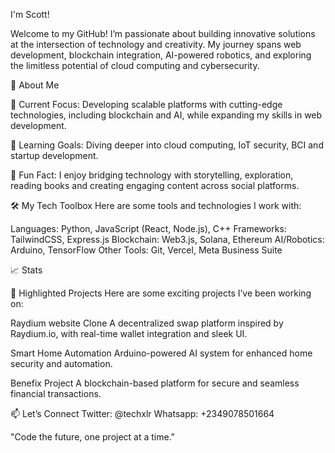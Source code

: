 I'm Scott!

Welcome to my GitHub! I’m passionate about building innovative solutions at the intersection of technology and creativity. My journey spans web development, blockchain integration, AI-powered robotics, and exploring the limitless potential of cloud computing and cybersecurity.

🚀 About Me

🔭 Current Focus:
Developing scalable platforms with cutting-edge technologies, including blockchain and AI, while expanding my skills in web development.

🌱 Learning Goals:
Diving deeper into cloud computing, IoT security, BCI and startup development.

🌟 Fun Fact:
I enjoy bridging technology with storytelling, exploration, reading books and creating engaging content across social platforms.

🛠️ My Tech Toolbox
Here are some tools and technologies I work with:

Languages: Python, JavaScript (React, Node.js), C++
Frameworks: TailwindCSS, Express.js
Blockchain: Web3.js, Solana, Ethereum
AI/Robotics: Arduino, TensorFlow
Other Tools: Git, Vercel, Meta Business Suite

📈 Stats

🌟 Highlighted Projects
Here are some exciting projects I’ve been working on:

Raydium website Clone
A decentralized swap platform inspired by Raydium.io, with real-time wallet integration and sleek UI.

Smart Home Automation
Arduino-powered AI system for enhanced home security and automation.

Benefix Project
A blockchain-based platform for secure and seamless financial transactions.

📫 Let’s Connect
Twitter: @techxlr
Whatsapp: +2349078501664

"Code the future, one project at a time."
